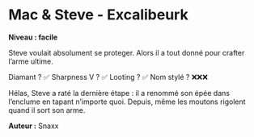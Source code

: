 # Mac & Steve - Excalibeurk

**Niveau : facile**

Steve voulait absolument se proteger.
Alors il a tout donné pour crafter l’arme ultime.

Diamant ? ✅
Sharpness V ? ✅
Looting ? ✅
Nom stylé ? ❌❌❌

Hélas, Steve a raté la dernière étape : il a renommé son épée dans l’enclume en tapant n’importe quoi.
Depuis, même les moutons rigolent quand il sort son arme.

**Auteur :** Snaxx